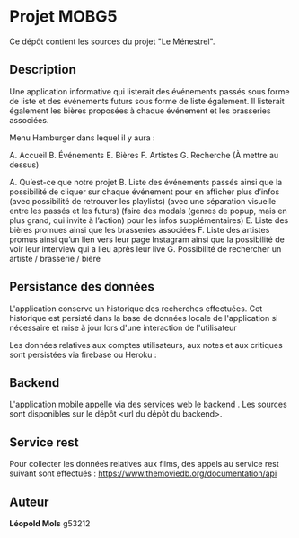 # Projet MOBG5

Ce dépôt contient les sources du projet "Le Ménestrel".

## Description

Une application informative qui listerait des événements passés sous forme de liste et des événements futurs sous forme de liste également.
Il listerait également les bières proposées à chaque événement et les brasseries associées.

Menu Hamburger dans lequel il y aura :

A. Accueil
B. Événements
E. Bières
F. Artistes
G. Recherche (À mettre au dessus)

A. Qu’est-ce que notre projet
B. Liste des événements passés ainsi que la possibilité de cliquer sur chaque événement pour en afficher plus d’infos (avec possibilité de retrouver les playlists) (avec une séparation visuelle entre les passés et les futurs) (faire des modals (genres de popup, mais en plus grand, qui invite à l’action) pour les infos supplémentaires)
E. Liste des bières promues ainsi que les brasseries associées
F. Liste des artistes promus ainsi qu’un lien vers leur page Instagram ainsi que la possibilité de voir leur interview qui a lieu après leur live
G. Possibilité de rechercher un artiste / brasserie / bière




## Persistance des données

L'application conserve un historique des recherches effectuées. Cet historique est persisté dans la base de données locale de l'application si nécessaire et mise à jour lors d'une interaction de l'utilisateur

Les données relatives aux comptes utilisateurs, aux notes et aux critiques sont persistées via firebase ou Heroku : <url du projet firebase>

## Backend

L'application mobile appelle via des services web le backend <nom du backend>. Les sources sont disponibles sur le dépôt <url du dépôt du backend>.

## Service rest

Pour collecter les données relatives aux films, des appels au service rest suivant sont effectués : https://www.themoviedb.org/documentation/api

## Auteur

**Léopold Mols** g53212
